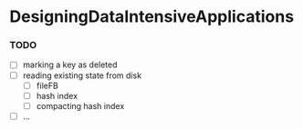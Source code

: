 # DesigningDataIntensiveApplications


### TODO

* [ ] marking a key as deleted
* [ ] reading existing state from disk
    * [ ] fileFB
    * [ ] hash index
    * [ ] compacting hash index
* [ ] ...
